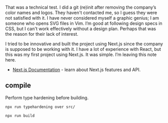 

That was a technical test. I did a git (re)init after removing the company’s color names and logos. They haven't contacted me, so I guess they were not satisfied with it. I have never considered myself a graphic genius; I am someone who opens SVG files in Vim. I’m good at following design specs in CSS, but I can't work effectively without a design plan. Perhaps that was the reason for their lack of interest.

I tried to be innovative and built the project using Next.js since the company is supposed to be working with it. I have a lot of experience with React, but this was my first project using Next.js. It was simple. I’m leaving this note here.

- [Next.js Documentation](https://nextjs.org/docs) - learn about Next.js features and API.

## compile

Perform type hardening before building.

```
npx run typehardening over src/
```

```
npx run build
```
